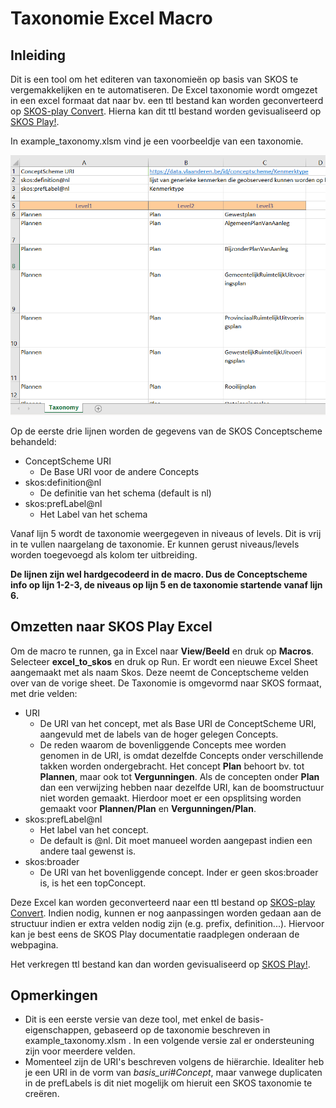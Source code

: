 # Taxonomie Excel Macro

## Inleiding

Dit is een tool om het editeren van taxonomieën op basis van SKOS te vergemakkelijken en te automatiseren. 
De Excel taxonomie wordt omgezet in een excel formaat dat naar bv. een ttl bestand kan worden geconverteerd op [SKOS-play Convert](https://skos-play.sparna.fr/play/convert).
Hierna kan dit ttl bestand worden gevisualiseerd op [SKOS Play!](https://skos-play.sparna.fr/play/upload). 


In example_taxonomy.xlsm vind je een voorbeeldje van een taxonomie. 

![Vb Taxonomie](png/example_taxonomy.png)

Op de eerste drie lijnen worden de gegevens van de SKOS Conceptscheme behandeld:
  - ConceptScheme URI
    - De Base URI voor de andere Concepts
  - skos:definition@nl
    - De definitie van het schema (default is nl)
  - skos:prefLabel@nl
    - Het Label van het schema

Vanaf lijn 5 wordt de taxonomie weergegeven in niveaus of levels. Dit is vrij in te vullen naargelang de taxonomie. Er kunnen gerust niveaus/levels worden toegevoegd als kolom ter uitbreiding. 

**De lijnen zijn wel hardgecodeerd in de macro. Dus de Conceptscheme info op lijn 1-2-3, de niveaus op lijn 5 en de taxonomie startende vanaf lijn 6.**

## Omzetten naar SKOS Play Excel

Om de macro te runnen, ga in Excel naar **View/Beeld** en druk op **Macros**. Selecteer **excel_to_skos** en druk op Run. Er wordt een nieuwe Excel Sheet aangemaakt met als naam Skos. Deze neemt de Conceptscheme velden over van de vorige sheet. De Taxonomie is omgevormd naar SKOS formaat, met drie velden:

- URI
  - De URI van het concept, met als Base URI de ConceptScheme URI, aangevuld met de labels van de hoger gelegen Concepts.
  - De reden waarom de bovenliggende Concepts mee worden genomen in de URI, is omdat dezelfde Concepts onder verschillende takken worden ondergebracht. Het concept **Plan**           behoort bv. tot **Plannen**, maar ook tot **Vergunningen**. Als de concepten onder **Plan** dan een verwijzing hebben naar dezelfde URI, kan de boomstructuur niet worden         gemaakt. Hierdoor moet er een opsplitsing worden gemaakt voor **Plannen/Plan** en **Vergunningen/Plan**. 
- skos:prefLabel@nl
  - Het label van het concept. 
  - De default is @nl. Dit moet manueel worden aangepast indien een andere taal gewenst is. 
- skos:broader
  - De URI van het bovenliggende concept. Inder er geen skos:broader is, is het een topConcept. 

Deze Excel kan worden geconverteerd naar een ttl bestand op [SKOS-play Convert](https://skos-play.sparna.fr/play/convert). Indien nodig, kunnen er nog aanpassingen worden gedaan aan de structuur indien er extra velden nodig zijn (e.g. prefix, definition...). Hiervoor kan je best eens de SKOS Play documentatie raadplegen onderaan de webpagina. 

Het verkregen ttl bestand kan dan worden gevisualiseerd op [SKOS Play!](https://skos-play.sparna.fr/play/upload). 


## Opmerkingen

- Dit is een eerste versie van deze tool, met enkel de basis-eigenschappen, gebaseerd op de taxonomie beschreven in example_taxonomy.xlsm . In een volgende versie zal er           ondersteuning zijn voor meerdere velden.
- Momenteel zijn de URI's beschreven volgens de hiërarchie. Idealiter heb je een URI in de vorm van *basis_uri#Concept*, maar vanwege duplicaten in de prefLabels is dit niet       mogelijk om hieruit een SKOS taxonomie te creëren. 
